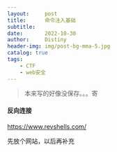 ```yaml
---
layout:     post
title:      命令注入基础
subtitle:   
date:       2022-10-30
author:     Distiny
header-img: img/post-bg-mma-5.jpg
catalog: true
tags:
    - CTF
    - web安全
---
```


> 本来写的好像没保存。。。寄

#### 反向连接

https://www.revshells.com/

先放个网站，以后再补充


